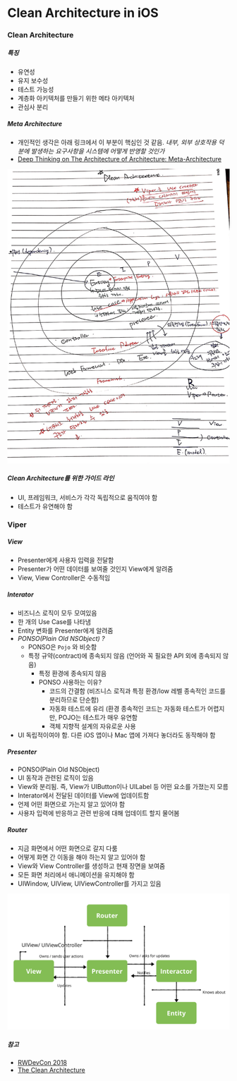 # Clean Architecture in iOS

### Clean Architecture 

##### 특징
* 유연성
* 유지 보수성
* 테스트 가능성
* 계층화 아키텍처를 만들기 위한 메타 아키텍처
* 관심사 분리

##### Meta Architecture
* 개인적인 생각은 아래 링크에서 이 부분이 핵심인 것 같음. _내부, 외부 상호작용 덕분에 발생하는 요구사항을 시스템에 어떻게 반영할 것인가_ 
* [Deep Thinking on The Architecture of Architecture: Meta-Architecture](https://blogs.msdn.microsoft.com/zen/2013/02/20/deep-thinking-on-the-architecture-of-architecture-meta-architecture/) 

![](./images/clean-architecture.jpeg)

##### Clean Architecture를 위한 가이드 라인
* UI, 프레임워크, 서비스가 각각 독립적으로 움직여야 함
* 테스트가 유연해야 함

### Viper

##### View
* Presenter에게 사용자 입력을 전달함
* Presenter가 어떤 데이터를 보여줄 것인지 View에게 알려줌
* View, View Controller은 수동적임

##### Interator
* 비즈니스 로직이 모두 모여있음
* 한 개의 Use Case를 나타냄
* Entity 변화를 Presenter에게 알려줌
* _PONSO(Plain Old NSObject) ?_
    * PONSO은 `Pojo` 와 비슷함
    * 특정 규약(contract)에 종속되지 않음 (언어와 꼭 필요한 API 외에 종속되지 않음)
        * 특정 환경에 종속되지 않음
        * PONSO 사용하는 이유?
            * 코드의 간결함 (비즈니스 로직과 특정 환경/low 레벨 종속적인 코드를 분리하므로 단순함)
            * 자동화 테스트에 유리 (환경 종속적인 코드는 자동화 테스트가 어렵지만, POJO는 테스트가 매우 유연함
            * 객체 지향적 설계의 자유로운 사용
* UI 독립적이여야 함. 다른 iOS 앱이나 Mac 앱에 가져다 놓더라도 동작해야 함

##### Presenter
* PONSO(Plain Old NSObject)
* UI 동작과 관련된 로직이 있음
* View와 분리됨. 즉, View가 UIButton이나 UILabel 등 어떤 요소를 가졌는지 모름
* Interator에서 전달된 데이터를 View에 업데이트함
* 언제 어떤 화면으로 가는지 알고 있어야 함
* 사용자 입력에 반응하고 관련 반응에 대해 업데이트 할지 물어봄

##### Router
* 지금 화면에서 어떤 화면으로 갈지 다룸
* 어떻게 화면 간 이동을 해야 하는지 알고 있어야 함
* View와 View Controller를 생성하고 현재 장면을 보여줌
* 모든 화면 처리에서 애니메이션을 유지해야 함
* UIWindow, UIView, UIViewController를 가지고 있음

![](./images/viper-diagram.png)

##### 참고
* [RWDevCon 2018](http://rwdevcon.com)
* [The Clean Architecture](https://8thlight.com/blog/uncle-bob/2012/08/13/the-clean-architecture.html)